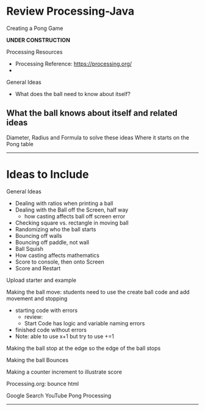 # Review Processing-Java
Creating a Pong Game

**UNDER CONSTRUCTION**

Processing Resources
- Processing Reference: https://processing.org/
-

General Ideas
- What does the ball need to know about itself?

## What the ball knows about itself and related ideas

Diameter, Radius and Formula to solve these ideas
Where it starts on the Pong table



---

# Ideas to Include
General Ideas
- Dealing with ratios when printing a ball
- Dealing with the Ball off the Screen, half way
  - how casting affects ball off screen error
- Checking square vs. rectangle in moving ball
- Randomizing who the ball starts
- Bouncing off walls
- Bouncing off paddle, not wall
- Ball Squish
- How casting affects mathematics
- Score to console, then onto Screen
- Score and Restart

Upload starter and example

Making the ball move: students need to use the create ball code and add movement and stopping
- starting code with errors
  - review:
  - Start Code has logic and variable naming errors
- finished code without errors
- Note: able to use x+1 but try to use +=1

Making the ball stop at the edge so the edge of the ball stops

Making the ball Bounces

Making a counter increment to illustrate score

Processing.org: bounce html

Google Search YouTube Pong Processing


---
